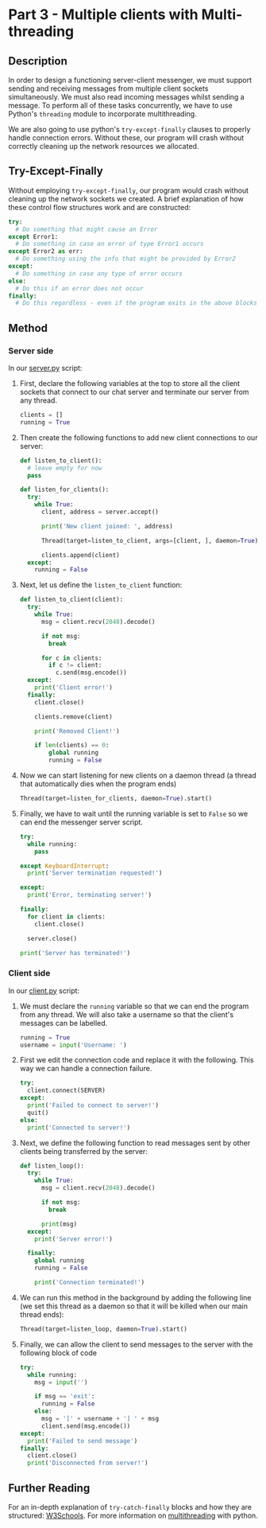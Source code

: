 # Part 3 - Multiple clients with Multi-threading

## Description

In order to design a functioning server-client messenger, we must support sending and receiving messages from multiple client sockets simultaneously. We must also read incoming messages whilst sending a message. To perform all of these tasks concurrently, we have to use Python's `threading` module to incorporate multithreading.

We are also going to use python's `try-except-finally` clauses to properly handle connection errors. Without these, our program will crash without correctly cleaning up the network resources we allocated.

## Try-Except-Finally

Without employing `try-except-finally`, our program would crash without cleaning up the network sockets we created. A brief explanation of how these control flow structures work and are constructed:

```python
try:
  # Do something that might cause an Error
except Error1:
  # Do something in case an error of type Error1 occurs
except Error2 as err:
  # Do something using the info that might be provided by Error2
except:
  # Do something in case any type of error occurs
else:
  # Do this if an error does not occur
finally:
  # Do this regardless - even if the program exits in the above blocks
```

## Method

### Server side

In our [server.py](/Part3/server.py) script:

1. First, declare the following variables at the top to store all the client sockets that connect to our chat server and terminate our server from any thread.

   ```python
   clients = []
   running = True
   ```

2. Then create the following functions to add new client connections to our server:

   ```python
   def listen_to_client():
     # leave empty for now
     pass

   def listen_for_clients():
     try:
       while True:
         client, address = server.accept()

         print('New client joined: ', address)

         Thread(target=listen_to_client, args=[client, ], daemon=True).start()

         clients.append(client)
     except:
       running = False

   ```

3. Next, let us define the `listen_to_client` function:

   ```python
   def listen_to_client(client):
     try:
       while True:
         msg = client.recv(2048).decode()

         if not msg:
           break

         for c in clients:
           if c != client:
             c.send(msg.encode())
     except:
       print('Client error!')
     finally:
       client.close()

       clients.remove(client)

       print('Removed Client!')

       if len(clients) == 0:
           global running
           running = False
   ```

4. Now we can start listening for new clients on a daemon thread (a thread that automatically dies when the program ends)

   ```python
   Thread(target=listen_for_clients, daemon=True).start()
   ```

5. Finally, we have to wait until the running variable is set to `False` so we can end the messenger server script.

   ```python
   try:
     while running:
       pass

   except KeyboardInterrupt:
     print('Server termination requested!')

   except:
     print('Error, terminating server!')

   finally:
     for client in clients:
       client.close()

     server.close()

   print('Server has terminated!')
   ```

### Client side

In our [client.py](/Part3/client.py) script:

1. We must declare the `running` variable so that we can end the program from any thread. We will also take a username so that the client's messages can be labelled.

   ```python
   running = True
   username = input('Username: ')
   ```

2. First we edit the connection code and replace it with the following. This way we can handle a connection failure.

   ```python
   try:
     client.connect(SERVER)
   except:
     print('Failed to connect to server!')
     quit()
   else:
     print('Connected to server!')
   ```

3. Next, we define the following function to read messages sent by other clients being transferred by the server:

   ```python
   def listen_loop():
     try:
       while True:
         msg = client.recv(2048).decode()

         if not msg:
           break

         print(msg)
     except:
       print('Server error!')

     finally:
       global running
       running = False

       print('Connection terminated!')
   ```

4. We can run this method in the background by adding the following line (we set this thread as a daemon so that it will be killed when our main thread ends):

   ```python
   Thread(target=listen_loop, daemon=True).start()
   ```

5. Finally, we can allow the client to send messages to the server with the following block of code

   ```python
   try:
     while running:
       msg = input('')

       if msg == 'exit':
         running = False
       else:
         msg = '[' + username + '] ' + msg
         client.send(msg.encode())
   except:
     print('Failed to send message')
   finally:
     client.close()
     print('Disconnected from server!')
   ```

## Further Reading

For an in-depth explanation of `try-catch-finally` blocks and how they are structured: [W3Schools](https://www.w3schools.com/python/python_try_except.asp). For more information on [multithreading](https://realpython.com/intro-to-python-threading/) with python.
